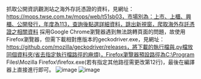 抓取公開資訊觀測站之海外存託憑證的資料，見網址：https://mops.twse.com.tw/mops/web/t51sb03，市場別為：上市、上櫃、興櫃、公開發行，年度為113，查詢後點選詳細資料，跳出新視窗，爬取海外存託憑證之相關資料
採用Google Chrome瀏覽器遇到無法跳轉頁面的問題，故使用Firefox瀏覽器，但需下載相對應版本的geckodriver.exe，見網址：https://github.com/mozilla/geckodriver/releases，將下載的執行檔與.py檔放同個資料夾(省去指定執行檔路徑的麻煩)，Firefox瀏覽器預設路徑為C:\Program Files\Mozilla Firefox\firefox.exe(若有指定其他路徑需更改第12行)，最後在編譯器上直接進行即可。
![image](https://github.com/rebornlife0218/Web_Crawler/assets/162146061/ae8c8d6e-2efd-4ec9-b012-82371da99100)
![image](https://github.com/rebornlife0218/Web_Crawler/assets/162146061/bf524107-10f9-4683-ba36-fcb51939101e)
